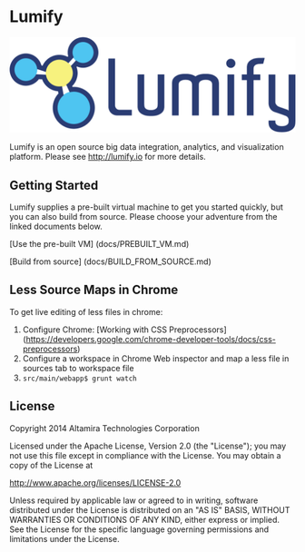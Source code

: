 # Lumify

![ScreenShot](lumify-web-war/src/main/webapp/img/lumify-logo.png?raw=true)

Lumify is an open source big data integration, analytics, and visualization platform. Please see http://lumify.io for more details.

## Getting Started

Lumify supplies a pre-built virtual machine to get you started quickly, but you can also build from source. Please choose your adventure from the linked documents below.

[Use the pre-built VM] (docs/PREBUILT_VM.md)

[Build from source] (docs/BUILD_FROM_SOURCE.md)

## Less Source Maps in Chrome

To get live editing of less files in chrome:

1. Configure Chrome: [Working with CSS Preprocessors] (https://developers.google.com/chrome-developer-tools/docs/css-preprocessors)
2. Configure a workspace in Chrome Web inspector and map a less file in sources tab to workspace file
3. `src/main/webapp$ grunt watch` 

## License

Copyright 2014 Altamira Technologies Corporation

Licensed under the Apache License, Version 2.0 (the "License");
you may not use this file except in compliance with the License.
You may obtain a copy of the License at

   http://www.apache.org/licenses/LICENSE-2.0

Unless required by applicable law or agreed to in writing, software
distributed under the License is distributed on an "AS IS" BASIS,
WITHOUT WARRANTIES OR CONDITIONS OF ANY KIND, either express or implied.
See the License for the specific language governing permissions and
limitations under the License.
